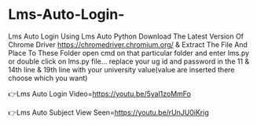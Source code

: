 # Lms-Auto-Login-
Lms Auto Login Using Lms Auto Python
Download The Latest Version Of Chrome Driver https://chromedriver.chromium.org/ & Extract The File And Place To These Folder open cmd  on that particular folder and enter lms.py or double click on lms.py file...
replace your ug id and password in the 11 & 14th line & 19th line with your university value(value are inserted there choose which you want)

👉Lms Auto Login Video=https://youtu.be/5yal1zoMmFo

👉Lms Auto Subject View Seen=https://youtu.be/rUnJU0iKrig
